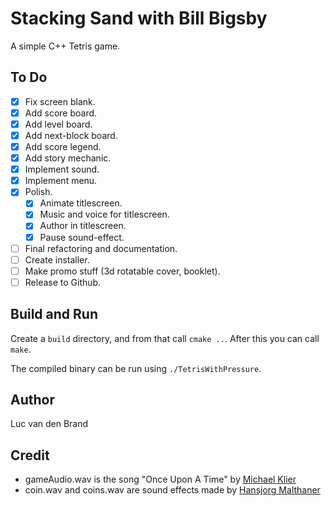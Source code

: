 # Stacking Sand with Bill Bigsby
A simple C++ Tetris game.

## To Do
- [x] Fix screen blank.
- [x] Add score board.
- [x] Add level board.
- [x] Add next-block board.
- [x] Add score legend.
- [x] Add story mechanic.
- [x] Implement sound.
- [x] Implement menu.
- [x] Polish.
  - [x] Animate titlescreen.
  - [x] Music and voice for titlescreen.
  - [x] Author in titlescreen.
  - [x] Pause sound-effect.
- [ ] Final refactoring and documentation.
- [ ] Create installer.
- [ ] Make promo stuff (3d rotatable cover, booklet).
- [ ] Release to Github.

## Build and Run
Create a ``build`` directory, and from that call ``cmake ..``. After this you can call ``make``.

The compiled binary can be run using ``./TetrisWithPressure``.

## Author
Luc van den Brand

## Credit
- gameAudio.wav is the song "Once Upon A Time" by [Michael Klier](http://www.m-klier.de/)
- coin.wav and coins.wav are sound effects made by [Hansjorg Malthaner](http://opengameart.org/users/varkalandar)
